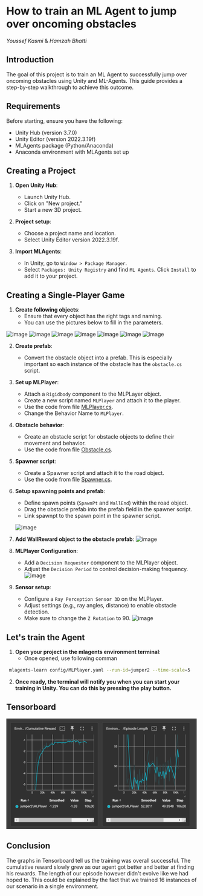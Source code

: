# How to train an ML Agent to jump over oncoming obstacles

*Youssef Kasmi*  & *Hamzah Bhatti*

## Introduction

The goal of this project is to train an ML Agent to successfully jump over oncoming obstacles using Unity and ML-Agents. This guide provides a step-by-step walkthrough to achieve this outcome.

## Requirements

Before starting, ensure you have the following:

- Unity Hub (version 3.7.0)
- Unity Editor (version 2022.3.19f)
- MLAgents package (Python/Anaconda)
- Anaconda environment with MLAgents set up

## Creating a Project

1. **Open Unity Hub**:
   - Launch Unity Hub.
   - Click on "New project."
   - Start a new 3D project.

2. **Project setup**:
   - Choose a project name and location.
   - Select Unity Editor version 2022.3.19f.

2. **Import MLAgents**:
   - In Unity, go to `Window > Package Manager`.
   - Select `Packages: Unity Registry` and find `ML Agents`. Click `Install` to add it to your project.

## Creating a Single-Player Game

1. **Create following objects**:
   - Ensure that every object has the right tags and naming.
   - You can use the pictures below to fill in the parameters.
     
![image](https://github.com/AP-IT-GH/jumper-assignment-yfish1/assets/73119869/0689f624-79a7-4d1e-89b6-48e8b05ee213)
![image](https://github.com/AP-IT-GH/jumper-assignment-yfish1/assets/73119869/ddbe49df-2a44-4312-8c62-b63a7fc0971b)
![image](https://github.com/AP-IT-GH/jumper-assignment-yfish1/assets/73119869/efe7dcd6-867d-422e-934f-f5f827d0f08f)
![image](https://github.com/AP-IT-GH/jumper-assignment-yfish1/assets/73119869/a9110fb6-66e8-49d0-837f-c9bf7c524dfc)
![image](https://github.com/AP-IT-GH/jumper-assignment-yfish1/assets/73119869/229f1056-bda7-4866-8a80-7a827cc5c407)
![image](https://github.com/AP-IT-GH/jumper-assignment-yfish1/assets/73119869/93433ae1-4118-4182-8868-0babdaaa7098)
![image](https://github.com/AP-IT-GH/jumper-assignment-yfish1/assets/73119869/d0bad0bd-ea48-447c-a187-53d4b976f555)


2. **Create prefab**:
   - Convert the obstacle object into a prefab. This is especially important so each instance of the obstacle has the `obstacle.cs` script.

3. **Set up MLPlayer**:
   - Attach a `Rigidbody` component to the MLPLayer object.
   - Create a new script named `MLPlayer` and attach it to the player.
   - Use the code from file [MLPlayer.cs](https://github.com/AP-IT-GH/jumper-assignment-hamzahbhatti/blob/main/Assets/MLPlayer.cs).
   - Change the Behavior Name to `MLPlayer`.

4. **Obstacle behavior**:
   - Create an obstacle script for obstacle objects to define their movement and behavior.
   - Use the code from file [Obstacle.cs](https://github.com/AP-IT-GH/jumper-assignment-hamzahbhatti/blob/main/Assets/Obstacle.cs).

5. **Spawner script**:
   - Create a Spawner script and attach it to the road object.
   - Use the code from file [Spawner.cs](https://github.com/AP-IT-GH/jumper-assignment-hamzahbhatti/blob/main/Assets/Spawner.cs).

6. **Setup spawning points and prefab**:
   - Define spawn points (`SpawnPt` and `WallEnd`) within the road object.
   - Drag the obstacle prefab into the prefab field in the spawner script.
   - Link spawnpt to the spawn point in the spawner script.
   
   ![image](https://github.com/AP-IT-GH/jumper-assignment-yfish1/assets/73119869/7bba38e4-e9e8-4ffa-b703-feff3b00f91a)

7. **Add WallReward object to the obstacle prefab**:
    ![image](https://github.com/AP-IT-GH/jumper-assignment-yfish1/assets/73119869/5f040ae9-5f25-415e-95bc-c5b583d45393)

8. **MLPlayer Configuration**:
    - Add a `Decision Requester` component to the MLPlayer object.
    - Adjust the `Decision Period` to control decision-making frequency.
    ![image](https://github.com/AP-IT-GH/jumper-assignment-yfish1/assets/73119869/a59fbb28-7db0-44a3-accb-2c6998a3546b)

10. **Sensor setup**:
    - Configure a `Ray Perception Sensor 3D` on the MLPlayer.
    - Adjust settings (e.g., ray angles, distance) to enable obstacle detection.
    - Make sure to change the `Z Rotation` to 90.
    ![image](https://github.com/AP-IT-GH/jumper-assignment-yfish1/assets/73119869/1fbae6a2-c936-461c-ac92-d8117f43c6e1)


## Let's train the Agent

1. **Open your project in the mlagents environment terminal**:
   - Once opened, use following comman
  ```bash
   mlagents-learn config/MLPlayer.yaml --run-id=jumper2 --time-scale=5
```

2. **Once ready, the terminal will notify you when you can start your training in Unity. You can do this by pressing the play button.**


## Tensorboard
![image](https://github.com/AP-IT-GH/jumper-assignment-hamzahbhatti/blob/main/Assets/Schermafbeelding%202024-04-26%20192740.png)
## Conclusion

The graphs in Tensorboard tell us the training was overall successful. The cumulative reward slowly grew as our agent got better and better at finding his rewards. The length of our episode however didn't evolve like we had hoped to. This could be explained by the fact that we trained 16 instances of our scenario in a single environment.
